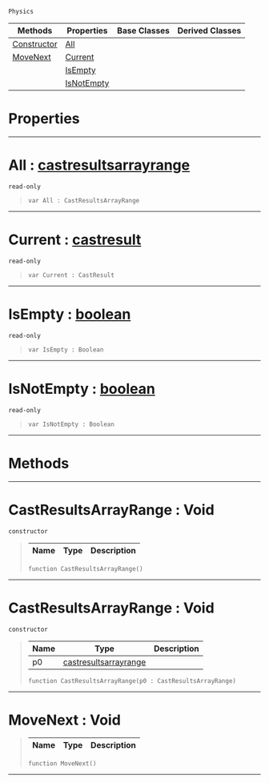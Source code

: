  `Physics`

|Methods|Properties|Base Classes|Derived Classes|
|---|---|---|---|
|[ Constructor](https://github.com/ZilchEngine/ZilchDocs/blob/master/code_reference/class_reference/castresultsarrayrange.markdown#castresultsarrayrange-vo)|[ All](https://github.com/ZilchEngine/ZilchDocs/blob/master/code_reference/class_reference/castresultsarrayrange.markdown#all-zilch-engine-document)| | |
|[ MoveNext](https://github.com/ZilchEngine/ZilchDocs/blob/master/code_reference/class_reference/castresultsarrayrange.markdown#movenext-void)|[ Current](https://github.com/ZilchEngine/ZilchDocs/blob/master/code_reference/class_reference/castresultsarrayrange.markdown#current-zilch-engine-docu)| | |
| |[ IsEmpty](https://github.com/ZilchEngine/ZilchDocs/blob/master/code_reference/class_reference/castresultsarrayrange.markdown#isempty-zilch-engine-docu)| | |
| |[ IsNotEmpty](https://github.com/ZilchEngine/ZilchDocs/blob/master/code_reference/class_reference/castresultsarrayrange.markdown#isnotempty-zilch-engine-d)| | |


 #  Properties


---  
 #  All : [castresultsarrayrange](https://github.com/ZilchEngine/ZilchDocs/blob/master/code_reference/class_reference/castresultsarrayrange.markdown)

 `read-only`

> 
> ``` lang=cpp, name=Nada
> var All : CastResultsArrayRange


---  
 #  Current : [castresult](https://github.com/ZilchEngine/ZilchDocs/blob/master/code_reference/class_reference/castresult.markdown)

 `read-only`

> 
> ``` lang=cpp, name=Nada
> var Current : CastResult


---  
 #  IsEmpty : [boolean](https://github.com/ZilchEngine/ZilchDocs/blob/master/code_reference/nada_base_types/boolean.markdown)

 `read-only`

> 
> ``` lang=cpp, name=Nada
> var IsEmpty : Boolean


---  
 #  IsNotEmpty : [boolean](https://github.com/ZilchEngine/ZilchDocs/blob/master/code_reference/nada_base_types/boolean.markdown)

 `read-only`

> 
> ``` lang=cpp, name=Nada
> var IsNotEmpty : Boolean


---  
 #  Methods


---  
 #  CastResultsArrayRange : Void

 `constructor`

> 
> |Name|Type|Description|
> |---|---|---|
> ``` lang=cpp, name=Nada
> function CastResultsArrayRange()
> ``` 


---  
 #  CastResultsArrayRange : Void

 `constructor`

> 
> |Name|Type|Description|
> |---|---|---|
> |p0|[castresultsarrayrange](https://github.com/ZilchEngine/ZilchDocs/blob/master/code_reference/class_reference/castresultsarrayrange.markdown)| |
> ``` lang=cpp, name=Nada
> function CastResultsArrayRange(p0 : CastResultsArrayRange)
> ``` 


---  
 #  MoveNext : Void

> 
> |Name|Type|Description|
> |---|---|---|
> ``` lang=cpp, name=Nada
> function MoveNext()
> ``` 


---  
 

 